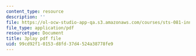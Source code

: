 ```yaml
---
content_type: resource
description: ''
file: https://ol-ocw-studio-app-qa.s3.amazonaws.com/courses/sts-081-innovation-systems-for-science-technology-energy-manufacturing-and-health-spring-2017/99cd92f10153d8fd37d4524a38778fe9_lemfZDGJQaQ.pdf
file_type: application/pdf
resourcetype: Document
title: 3play pdf file
uid: 99cd92f1-0153-d8fd-37d4-524a38778fe9
---
```

